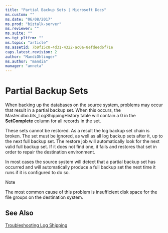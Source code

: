 ```yaml
---
title: "Partial Backup Sets | Microsoft Docs"
ms.custom: ""
ms.date: "06/08/2017"
ms.prod: "biztalk-server"
ms.reviewer: ""
ms.suite: ""
ms.tgt_pltfrm: ""
ms.topic: "article"
ms.assetid: 7b9f15c0-4d31-4322-ac0a-8efdeed6f71e
caps.latest.revision: 2
author: "MandiOhlinger"
ms.author: "mandia"
manager: "anneta"
---
```

# Partial Backup Sets
When backing up the databases on the source system, problems may occur that result in a partial backup set. When this occurs, the Master.dbo.bts_LogShippingHistory table will contain a 0 in the **SetComplete** column for all records in the set.  
  
 These sets cannot be restored. As a result the log backup set chain is broken. The set must be ignored, as well as all log backup sets after it, up to the next full backup set. The restore job will automatically look for the next valid full backup set. If it does not find one, it fails and restores that set in order to repair the destination environment.  
  
 In most cases the source system will detect that a partial backup set has occurred and will automatically produce a full backup set the next time it runs if it is configured to do so.  
  
> [!NOTE]  
>  The most common cause of this problem is insufficient disk space for the file groups on the destination system.  
  
## See Also  
 [Troubleshooting Log Shipping](../technical-guides/troubleshooting-log-shipping.md)